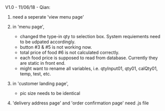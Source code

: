 V1.0 - 11/06/18 - Qian:

  1) need a seperate 'view menu page'
  
  2) in 'menu page', 
      - changed the type-in qty to selection box. System requiements need to be udpated accordingly.
      - button #3 & #5 is not working now.
      - total price of food #6 is not calculated correctly.
      - each food price is supposed to read from database. Currently they are static in front end.
      - might want to rename all variables, i.e. qtyInput01, qty01, calQty01, temp, test, etc.
      
  3) in 'customer landing page',
      - pic size needs to be identical
      
  4) 'delivery address page' and 'order confirmation page' need .js file
